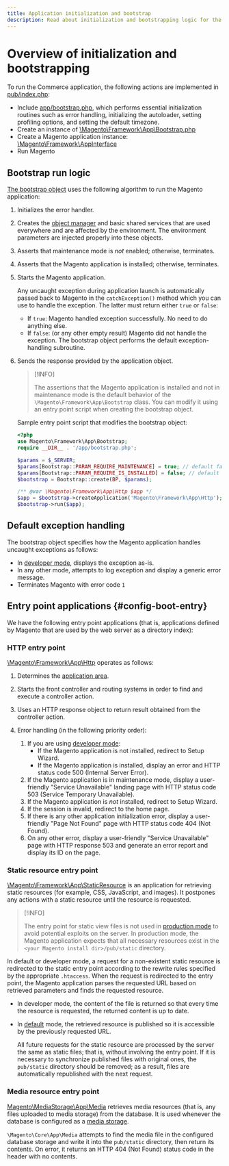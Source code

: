 ```yaml
---
title: Application initialization and bootstrap
description: Read about initialization and bootstrapping logic for the Commerce application.
---
```


# Overview of initialization and bootstrapping

To run the Commerce application, the following actions are implemented in [pub/index.php][index]:

- Include [app/bootstrap.php][bootinitial], which performs essential initialization routines such as error handling, initializing the autoloader, setting profiling options, and setting the default timezone.
- Create an instance of [\Magento\Framework\App\Bootstrap.php][bootstrap] <!-- It requires initialization parameters to be specified in constructor.  Normally, the $_SERVER super-global variable is supposed to be passed there. -->
- Create a Magento application instance: [\Magento\Framework\AppInterface][app-face]
- Run Magento

## Bootstrap run logic

[The bootstrap object][bootinitial] uses the following algorithm to run the Magento application:

1. Initializes the error handler.
1. Creates the [object manager][object] and basic shared services that are used everywhere and are affected by the environment. The environment parameters are injected properly into these objects.
1. Asserts that maintenance mode is *not* enabled; otherwise, terminates.
1. Asserts that the Magento application is installed; otherwise, terminates.
1. Starts the Magento application.

   Any uncaught exception during application launch is automatically passed back to Magento in the `catchException()` method which you can use to handle the exception. The latter must return either `true` or `false`:

   - If `true`: Magento handled exception successfully. No need to do anything else.
   - If `false`: (or any other empty result) Magento did not handle the exception. The bootstrap object performs the default exception-handling subroutine.

1. Sends the response provided by the application object.

   >[!INFO]
   >
   >The assertions that the Magento application is installed and not in maintenance mode is the default behavior of the `\Magento\Framework\App\Bootstrap` class. You can modify it using an entry point script when creating the bootstrap object.

   Sample entry point script that modifies the bootstrap object:

   ```php
   <?php
   use Magento\Framework\App\Bootstrap;
   require __DIR__ . '/app/bootstrap.php';

   $params = $_SERVER;
   $params[Bootstrap::PARAM_REQUIRE_MAINTENANCE] = true; // default false
   $params[Bootstrap::PARAM_REQUIRE_IS_INSTALLED] = false; // default true
   $bootstrap = Bootstrap::create(BP, $params);

   /** @var \Magento\Framework\App\Http $app */
   $app = $bootstrap->createApplication('Magento\Framework\App\Http');
   $bootstrap->run($app);
   ```

## Default exception handling

The bootstrap object specifies how the Magento application handles uncaught exceptions as follows:

- In [developer mode](../bootstrap/application-modes.md#developer-mode), displays the exception as-is.
- In any other mode, attempts to log exception and display a generic error message.
- Terminates Magento with error code `1`

## Entry point applications {#config-boot-entry}

We have the following entry point applications (that is, applications defined by Magento that are used by the web server as a directory index):

### HTTP entry point

[\Magento\Framework\App\Http][http] operates as follows:

1. Determines the [application area](https://developer.adobe.com/commerce/php/architecture/modules/areas/).
1. Starts the front controller and routing systems in order to find and execute a controller action.
1. Uses an HTTP response object to return result obtained from the controller action.
1. Error handling (in the following priority order):

   1. If you are using [developer mode](../bootstrap/application-modes.md#developer-mode):
      - If the Magento application is not installed, redirect to Setup Wizard.
      - If the Magento application is installed, display an error and HTTP status code 500 (Internal Server Error).
   1. If the Magento application is in maintenance mode, display a user-friendly "Service Unavailable" landing page with HTTP status code 503 (Service Temporary Unavailable).
   1. If the Magento application is *not* installed, redirect to Setup Wizard.
   1. If the session is invalid, redirect to the home page.
   1. If there is any other application initialization error, display a user-friendly "Page Not Found" page with HTTP status code 404 (Not Found).
   1. On any other error, display a user-friendly "Service Unavailable" page with HTTP response 503 and generate an error report and display its ID on the page.

### Static resource entry point

[\Magento\Framework\App\StaticResource][static-resource] is an application for retrieving static resources (for example, CSS, JavaScript, and images). It postpones any actions with a static resource until the resource is requested.

>[!INFO]
>
>The entry point for static view files is not used in [production mode](../bootstrap/application-modes.md#production-mode) to avoid potential exploits on the server. In production mode, the Magento application expects that all necessary resources exist in the `<your Magento install dir>/pub/static` directory.

In default or developer mode, a request for a non-existent static resource is redirected to the static entry point according to the rewrite rules specified by the appropriate `.htaccess`.
When the request is redirected to the entry point, the Magento application parses the requested URL based on retrieved parameters and finds the requested resource.

-  In developer mode, the content of the file is returned so that every time the resource is requested, the returned content is up to date.
- In [default](../bootstrap/application-modes.md#default-mode) mode, the retrieved resource is published so it is accessible by the previously requested URL.

   All future requests for the static resource are processed by the server the same as static files; that is, without involving the entry point. If it is necessary to synchronize published files with original ones, the `pub/static` directory should be removed; as a result, files are automatically republished with the next request.

### Media resource entry point

[Magento\MediaStorage\App\Media][media] retrieves media resources (that is, any files uploaded to media storage) from the database. It is used whenever the database is configured as a [media storage](https://glossary.magento.com/media-storage).

`\Magento\Core\App\Media` attempts to find the media file in the configured database storage and write it into the `pub/static` directory, then return its contents. On error, it returns an HTTP 404 (Not Found) status code in the header with no contents.

<!-- Link Definitions -->

[app-face]: https://github.com/magento/magento2/blob/2.4/lib/internal/Magento/Framework/AppInterface.php
[bootinitial]: https://github.com/magento/magento2/blob/2.4/app/bootstrap.php
[bootstrap]: https://github.com/magento/magento2/blob/2.4/lib/internal/Magento/Framework/App/Bootstrap.php
[http]: https://github.com/magento/magento2/blob/2.4/lib/internal/Magento/Framework/App/Http
[index]: https://github.com/magento/magento2/blob/2.4/pub/index.php
[media]: https://github.com/magento/magento2/blob/2.4/app/code/Magento/MediaStorage/App/Media.php
[object]: https://github.com/magento/magento2/blob/2.4/lib/internal/Magento/Framework/ObjectManager
[static-resource]: https://github.com/magento/magento2/blob/2.4/lib/internal/Magento/Framework/App/StaticResource.php
